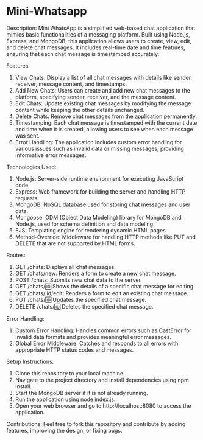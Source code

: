 # Mini-Whatsapp
Description:
Mini WhatsApp is a simplified web-based chat application that mimics basic functionalities of a messaging platform. Built using Node.js, Express, and MongoDB, this application allows users to create, view, edit, and delete chat messages. It includes real-time date and time features, ensuring that each chat message is timestamped accurately.

Features:

1. View Chats: Display a list of all chat messages with details like sender, receiver, message content, and timestamps.
2. Add New Chats: Users can create and add new chat messages to the platform, specifying sender, receiver, and the message content.
3. Edit Chats: Update existing chat messages by modifying the message content while keeping the other details unchanged.
4. Delete Chats: Remove chat messages from the application permanently.
5. Timestamping: Each chat message is timestamped with the current date and time when it is created, allowing users to see when each message was sent.
6. Error Handling: The application includes custom error handling for various issues such as invalid data or missing messages, providing informative error messages.
   
Technologies Used:

1. Node.js: Server-side runtime environment for executing JavaScript code.
2. Express: Web framework for building the server and handling HTTP requests.
3. MongoDB: NoSQL database used for storing chat messages and user data.
4. Mongoose: ODM (Object Data Modeling) library for MongoDB and Node.js, used for schema definition and data modeling.
5. EJS: Templating engine for rendering dynamic HTML pages.
6. Method-Override: Middleware for handling HTTP methods like PUT and DELETE that are not supported by HTML forms.
   
Routes:

1. GET /chats: Displays all chat messages.
2. GET /chats/new: Renders a form to create a new chat message.
3. POST /chats: Submits new chat data to the server.
4. GET /chats/:id: Shows the details of a specific chat message for editing.
5. GET /chats/:id/edit: Renders a form to edit an existing chat message.
6. PUT /chats/:id: Updates the specified chat message.
7. DELETE /chats/:id: Deletes the specified chat message.
   
Error Handling:

1. Custom Error Handling: Handles common errors such as CastError for invalid data formats and provides meaningful error messages.
2. Global Error Middleware: Catches and responds to all errors with appropriate HTTP status codes and messages.
   
Setup Instructions:

1. Clone this repository to your local machine.
2. Navigate to the project directory and install dependencies using npm install.
3. Start the MongoDB server if it is not already running.
4. Run the application using node index.js.
5. Open your web browser and go to http://localhost:8080 to access the application.
   
Contributions:
Feel free to fork this repository and contribute by adding features, improving the design, or fixing bugs.
